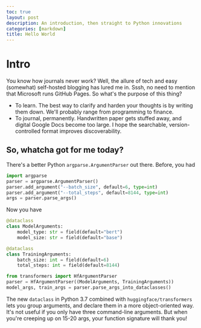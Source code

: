 ```yaml
---
toc: true
layout: post
description: An introduction, then straight to Python innovations
categories: [markdown]
title: Hello World
---
```

# Intro

You know how journals never work? Well, the allure of tech and easy (somewhat) self-hosted blogging has lured me in.
Sssh, no need to mention that Microsoft runs GitHub Pages. So what's the purpose of this thing?
- To learn. The best way to clarify and harden your thoughts is by writing them down. We'll probably range from programming to finance.
- To journal, permanently. Handwritten paper gets stuffed away, and digital Google Docs become too large. I hope the searchable, version-controlled format
improves discoverability.

## So, whatcha got for me today?
There's a better Python `argparse.ArgumentParser` out there. Before, you had
```python
import argparse
parser = argparse.ArgumentParser()
parser.add_argument("--batch_size", default=6, type=int)
parser.add_argument("--total_steps", default=8144, type=int)
args = parser.parse_args()
```
Now you have
```python
@dataclass
class ModelArguments:
    model_type: str = field(default="bert")
    model_size: str = field(default="base")

@dataclass
class TrainingArguments:
    batch_size: int = field(default=6)
    total_steps: int = field(default=8144)

from transformers import HfArgumentParser
parser = HfArgumentParser((ModelArguments, TrainingArguments))
model_args, train_args = parser.parse_args_into_dataclasses()
```

The new `dataclass` in Python 3.7 combined with `huggingface/transformers` lets you group arguments, and
declare them in a more object-oriented way. It's not useful if you only have three command-line arguments.
But when you're creeping up on 15-20 args, your function signature will thank you!